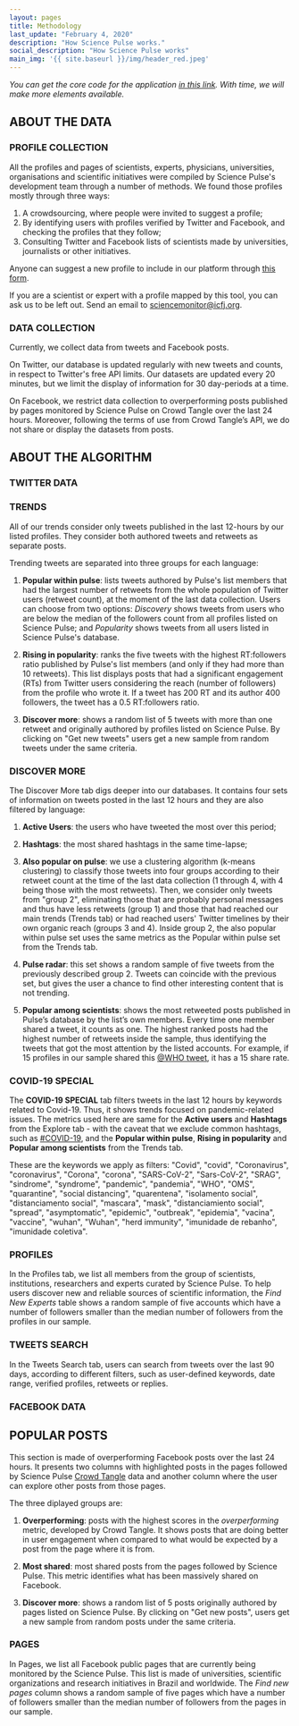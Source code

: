 ```yaml
---
layout: pages
title: Methodology
last_update: "February 4, 2020"
description: "How Science Pulse works."
social_description: "How Science Pulse works"
main_img: '{{ site.baseurl }}/img/header_red.jpeg'
---
```


_You can get the core code for the application [in this link](https://github.com/voltdatalab/science-pulse-public). With time, we will make more elements available._

## ABOUT THE DATA

### PROFILE COLLECTION

All the profiles and pages of scientists, experts, physicians, universities, organisations and scientific initiatives were compiled by Science Pulse's development team through a number of methods. We found those profiles mostly through three ways:

1. A crowdsourcing, where people were invited to suggest a profile;
2. By identifying users with profiles verified by Twitter and Facebook, and checking the profiles that they follow;
3. Consulting Twitter and Facebook lists of scientists made by universities, journalists or other initiatives.

Anyone can suggest a new profile to include in our platform through [this form](https://forms.gle/KHufKHzJxJVdsD7s8).

If you are a scientist or expert with a profile mapped by this tool, you can ask us to be left out. Send an email to [sciencemonitor@icfj.org](mailto:sciencemonitor@icfj.org).

### DATA COLLECTION

Currently, we collect data from tweets and Facebook posts.

On Twitter, our database is updated regularly with new tweets and counts, in respect to Twitter's free API limits. Our datasets are updated every 20 minutes, but we limit the display of information for 30 day-periods at a time. 

On Facebook, we restrict data collection to overperforming posts published by pages monitored by Science Pulse on Crowd Tangle over the last 24 hours. Moreover, following the terms of use from Crowd Tangle’s API, we do not share or display the datasets from posts. 

## ABOUT THE ALGORITHM

### TWITTER DATA

### TRENDS

All of our trends consider only tweets published in the last 12-hours by our listed profiles. They consider both authored tweets and retweets as separate posts.

Trending tweets are separated into three groups for each language:

1. **Popular within pulse**: lists tweets authored by Pulse's list members that had the largest number of retweets from the whole population of Twitter users (retweet count), at the moment of the last data collection. Users can choose from two options: *Discovery* shows tweets from users who are below the median of the followers count from all profiles listed on Science Pulse; and *Popularity* shows tweets from all users listed in Science Pulse's database.

2. **Rising in popularity**: ranks the five tweets with the highest RT:followers ratio published by Pulse's list members (and only if they had more than 10 retweets). This list displays posts that had a significant engagement (RTs) from Twitter users considering the reach (number of followers) from the profile who wrote it. If a tweet has 200 RT and its author 400 followers, the tweet has a 0.5 RT:followers ratio.

3. **Discover more**: shows a random list of 5 tweets with more than one retweet and originally authored by profiles listed on Science Pulse. By clicking on "Get new tweets" users get a new sample from random tweets under the same criteria.

### DISCOVER MORE

The Discover More tab digs deeper into our databases. It contains four sets of information on tweets posted in the last 12 hours and they are also filtered by language:

1. **Active Users**: the users who have tweeted the most over this period;

2. **Hashtags**: the most shared hashtags in the same time-lapse;

3. **Also popular on pulse**: we use a clustering algorithm (k-means clustering) to classify those tweets into four groups according to their retweet count at the time of the last data collection (1 through 4, with 4 being those with the most retweets). Then, we consider only tweets from "group 2", eliminating those that are probably personal messages and thus have less retweets (group 1) and those that had reached our main trends (Trends tab) or had reached users' Twitter timelines by their own organic reach (groups 3 and 4). Inside group 2, the also popular within pulse set uses the same metrics as the Popular within pulse set from the Trends tab.

4. **Pulse radar**: this set shows a random sample of five tweets from the previously described group 2. Tweets can coincide with the previous set, but gives the user a chance to find other interesting content that is not trending.

5. **Popular among scientists**:  shows the most retweeted posts published in Pulse’s database by the list’s own members. Every time one member shared a tweet, it counts as one. The highest ranked posts had the highest number of retweets inside the sample, thus identifying the tweets that got the most attention by the listed accounts. For example, if 15 profiles in our sample shared this [@WHO tweet](https://twitter.com/WHO/status/1275349898209173505), it has a 15 share rate.

### COVID-19 SPECIAL

The **COVID-19 SPECIAL** tab filters tweets in the last 12 hours by keywords related to Covid-19. Thus, it shows trends focused on pandemic-related issues. The metrics used here are same for the **Active users** and **Hashtags** from the Explore tab - with the caveat that we exclude common hashtags, such as [#COVID-19](https://twitter.com/hashtag/covid19), and the **Popular within pulse**, **Rising in popularity** and **Popular among scientists** from the Trends tab.

These are the keywords we apply as filters: "Covid", "covid", "Coronavirus", "coronavirus",
                    "Corona", "corona", "SARS-CoV-2", "Sars-CoV-2",
                    "SRAG", "sindrome", "syndrome", "pandemic",
                    "pandemia", "WHO", "OMS", "quarantine", "social distancing",
                    "quarentena", "isolamento social", "distanciamento social",
                    "mascara", "mask", "distanciamiento social", "spread", "asymptomatic",
                    "epidemic", "outbreak", "epidemia", "vacina", "vaccine", "wuhan", "Wuhan",
                    "herd immunity", "imunidade de rebanho", "imunidade coletiva".

### PROFILES

In the Profiles tab, we list all members from the group of scientists, institutions, researchers and experts curated by Science Pulse. To help users discover new and reliable sources of scientific information, the *Find New Experts* table shows a random sample of five accounts which have a number of followers smaller than the median number of followers from the profiles in our sample.

### TWEETS SEARCH

In the Tweets Search tab, users can search from tweets over the last 90 days, according to different filters, such as user-defined keywords, date range, verified profiles, retweets or replies.

### FACEBOOK DATA

## POPULAR POSTS

This section is made of overperforming Facebook posts over the last 24 hours. It presents two columns with highlighted posts in the pages followed by Science Pulse [Crowd Tangle](https://www.crowdtangle.com/) data and another column where the user can explore other posts from those pages.

The three diplayed groups are:

1. **Overperforming**: posts with the highest scores in the *overperforming* metric, developed by Crowd Tangle. It shows posts that are doing better in user engagement when compared to what would be expected by a post from the page where it is from.

2. **Most shared**: most shared posts from the pages followed by Science Pulse. This metric identifies what has been massively shared on Facebook.

3. **Discover more**: shows a random list of 5 posts originally authored by pages listed on Science Pulse. By clicking on "Get new posts", users get a new sample from random posts under the same criteria.

### PAGES

In Pages, we list all Facebook public pages that are currently being monitored by the Science Pulse. This list is made of universities, scientific organizations and research initiatives in Brazil and worldwide. The *Find new pages* column shows a random sample of five pages which have a number of followers smaller than the median number of followers from the pages in our sample.

